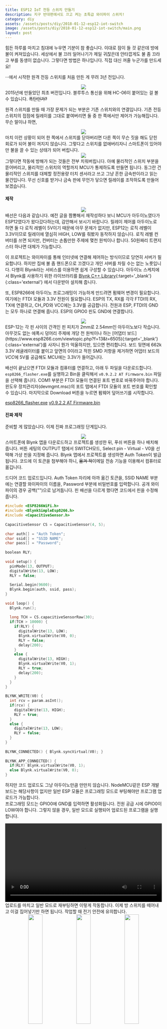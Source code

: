 ```yaml
---
title: ESP12 IoT 전등 스위치 만들기
description: 지구 반대편에서도 끄고 켜는 초특급 와이파이 스위치!
category: diy
assets: /assets/posts/diy/2018-01-12-esp12-iot-switch
image: /assets/posts/diy/2018-01-12-esp12-iot-switch/main.png
layout: post
---
```


힘든 하루를 마치고 침대에 누우면 기분이 참 좋습니다. 이대로 잠이 들 것 같은데 방에 불이 켜져있습니다. 세상에서 불 끄러 일어나기가 제일 귀찮은데 안타깝게도 불 좀 끄라고 부를 동생이 없습니다. 그렇다면 방법은 하나입니다. 직접 대신 꺼줄 누군가를 만드세요!

···에서 시작한 원격 전등 스위치를 처음 만든 게 무려 3년 전입니다.

<center>
  <img src='{{ page.assets }}/1.png'>
</center>
2015년에 만들었던 최초 버전입니다. 블루투스 통신을 위해 HC-06이 붙어있는 걸 볼 수 있습니다.  
<del>폭탄인가?</del>

원격 스위치를 만들 때 가장 문제가 되는 부분은 기존 스위치와의 연결입니다. 기존 전등 스위치의 접점에 릴레이를 그대로 붙여버리면 둘 중 한 쪽에서만 제어가 가능해집니다. 무슨 말이냐 하면, 

<center>
  <img src='{{ page.assets }}/2.png'>
</center>
마치 이런 상황이 되어 한 쪽에서 스위치를 닫아버리면 다른 쪽이 무슨 짓을 해도 닫힌 회로가 되어 불이 꺼지지 않습니다. 그렇다고 스위치를 없애버리자니 스마트폰이 있어야만 불을 끌 수 있는 상태가 되어 버립니다.

<center>
  <img src='{{ page.assets }}/3.png'>
</center>
그렇다면 작동에 방해가 되는 것들은 전부 치워버립니다. 아예 물리적인 스위치 부분을 뜯어버리고, 물리적인 스위치의 역할까지 MCU가 통제하도록 만들면 됩니다. 동그란 건 물리적인 스위치를 대체할 정전용량 터치 센서라고 쓰고 그냥 흔한 금속판이라고 읽는 물건입니다. 무선 신호를 받거나 금속 판에 무언가 닿으면 릴레이를 조작하도록 만들어 보겠습니다.


#### 제작
<center>
  <img src='{{ page.assets }}/4.png'>
</center>
배선은 다음과 같습니다. 예전 글을 짬뽕해서 재작성하다 보니 MCU가 아두이노였다가 ESP12였다가 왔다갔다하는데, 감안해서 보시기 바랍니다. 릴레이 제어를 아두이노로 하면 둘 다 로직 레벨이 5V이기 때문에 아무 문제가 없지만, ESP12는 로직 레벨이 3.3V이므로 릴레이에 열심히 HIGH, LOW를 줘봤자 동작하지 않습니다. 로직 레벨 컨버터를 쓰면 되지만, 컨버터는 손톱만한 주제에 몇천 원씩이나 합니다. 50원짜리 트랜지스터 하나면 대체가 가능합니다.

이 프로젝트는 와이파이를 통해 인터넷에 연결해 제어하는 방식이므로 당연히 서버가 필요합니다. 하지만 집에 불 좀 핸드폰으로 끄겠다고 개인 서버를 차릴 수는 없는 노릇입니다. 다행히 Blynk라는 서비스를 이용하면 쉽게 구성할 수 있습니다. 아두이노 스케치에서 Blynk를 사용하기 위한 라이브러리를 [Blynk C++ Library](https://github.com/blynkkk/blynk-library){:target='_blank'}{:class='external'} 에서 다운받아 설치해 줍니다.

또, ESP8266에 아두이노 프로그래밍이 가능하게 만드려면 펌웨어 변경이 필요합니다. 여기에는 FTDI 모듈과 3.3V 전원이 필요합니다. ESP의 TX, RX를 각각 FTDI의 RX, TX에 연결하고, CH_PD와 VCC에는 3.3V를 공급합니다. 전원과 ESP, FTDI의 GND는 모두 하나로 연결해 줍니다. ESP의 GPIO0 핀도 GND에 연결합니다.  

<center>
  <img src='{{ page.assets }}/main.png'>
</center>
ESP-12는 각 핀 사이의 간격인 핀 피치가 2mm로 2.54mm인 아두이노보다 작습니다. 아무것도 없는 에폭시 덩어리 주제에 개당 천 원씩이나 하는 [어댑터 보드](https://www.esp8266.com/viewtopic.php?f=13&t=6505){:target='_blank'}{:class='external'}를 사자니 뭔가 억울하지만, 있으면 편리합니다. 보드 뒷면에 662k 3.3V 레귤레이터를 붙이고 앞면의 0이라고 적힌 SMD 저항을 제거하면 어댑터 보드의 <dfn>VCC</dfn>에 5V를 공급해도 MCU에는 3.3V가 들어갑니다.

배선이 끝났으면 FTDI 모듈과 컴퓨터를 연결하고, 아래 두 파일을 다운로드합니다. `esp8266_flasher.exe`를 실행하고 Bin을 클릭해서 `v0.9.2.2 AT Firmware.bin` 파일을 선택해 줍니다. COM1 부분은 FTDI 모듈이 연결된 포트 번호로 바꿔주어야 합니다. 윈도우 장치관리자(devmgmt.msc)의 포트 탭에서 FTDI 모듈의 포트 번호를 확인할 수 있습니다. 마지막으로 Download 버튼을 누르면 펌웨어 덮어쓰기를 시작합니다.

[<i class='fas fa-download'></i> esp8266_flasher.exe](https://luftaquila.io/droppy/$/AYpDi)
[<i class='fas fa-download'></i> v0.9.2.2 AT Firmware.bin](https://luftaquila.io/droppy/$/mtJCC)

#### 진짜 제작
준비할 게 많았습니다. 이제 진짜 프로그래밍 단계입니다.
<center>
  <img src='{{ page.assets }}/5.png'>
</center>
스마트폰에 Blynk 앱을 다운로드하고 프로젝트를 생성한 뒤, 푸쉬 버튼을 하나 배치해 줍니다. 버튼 세팅의 OUTPUT 탭에서 SWITCH모드, Select pin - Virtual - V0을 선택해 가상 핀을 지정해 줍니다.  
Blynk 앱에서 프로젝트를 생성하면 Auth Token이 발급됩니다. 코드에 이 토큰을 첨부해야 하니, <del>옮겨 적</del>이메일 전송 기능을 이용해서 컴퓨터로 옮깁니다.

드디어 코드 업로드입니다. Auth Token 자리에 아까 옮긴 토큰을, SSID NAME 부분에는 연결할 와이파이의 이름을, Password 부분에 비밀번호를 입력합니다. 공개 와이파이의 경우 공백("")으로 남겨둡니다. 핀 배선을 다르게 했다면 코드에서 핀을 수정해 줍니다.
``` cpp
#include <ESP8266WiFi.h>
#include <BlynkSimpleEsp8266.h>
#include <CapacitiveSensor.h>
 
CapacitiveSensor CS = CapacitiveSensor(4, 5);
 
char auth[] = "Auth Token";
char ssid[] = "SSID NAME";
char pass[] = "Password";
 
boolean RLY;
 
void setup() {
  pinMode(13, OUTPUT);
  digitalWrite(13, LOW);
  RLY = false;
 
  Serial.begin(9600);
  Blynk.begin(auth, ssid, pass);
}
 
void loop() {
  Blynk.run();
   
  long TCH = CS.capacitiveSensorRaw(30);
  if(TCH > 10000) {
    if(RLY) {
      digitalWrite(13, LOW);
      Blynk.virtualWrite(V0, 0);
      RLY = false;
      delay(200);
    }
    else {
      digitalWrite(13, HIGH);
      Blynk.virtualWrite(V0, 1);
      RLY = true;
      delay(200);
    }
  }
}
 
BLYNK_WRITE(V0) {
  int rcv = param.asInt();
  if(rcv) {
    digitalWrite(13, HIGH);
    RLY = true;
  }
  else {
    digitalWrite(13, LOW);
    RLY = false;
  }
}
 
BLYNK_CONNECTED() { Blynk.syncVirtual(V0); }
 
BLYNK_APP_CONNECTED() {
  if(RLY) Blynk.virtualWrite(V0, 1);
  else Blynk.virtualWrite(V0, 0);
}
```
하지만 코드 업로드도 그냥 아두이노만큼 만만치 않습니다. NodeMCU같은 ESP 개발 보드는 해당사항이 없지만 일반 ESP 모듈은 프로그래밍 모드로 부팅해야만 프로그램 업로드가 가능합니다.  
프로그래밍 모드는 GPIO0에 GND를 입력하면 활성화됩니다. 전원 공급 시에 GPIO0이 LOW여야 합니다. 그렇지 않을 경우, 일반 모드로 실행되어 업로드된 프로그램을 실행합니다.

<video controls style='width: 100%; height: auto'>
  <source src="{{ page.assets }}/movie.mp4" type="video/mp4">
  Sorry, your browser doesn't support embedded videos.
</video>
업로드를 마치고 일반 모드로 재부팅하면 이렇게 작동합니다. 이제 방 스위치를 떼어내고 이걸 집어넣기만 하면 됩니다. 작업할 때 전기 안전에 유의합니다.

<center>
  <img src='{{ page.assets }}/6.png' style='width: 30%'>
  <img src='{{ page.assets }}/7.png' style='width: 30%'>
  <img src='{{ page.assets }}/8.png' style='width: 30%'>
</center>
잘 집어넣고 닫아줍니다.

<center>
  <video controls>
    <source src="{{ page.assets }}/video.mp4" type="video/mp4">
    Sorry, your browser doesn't support embedded videos.
  </video>
</center>
작동 영상은 ESP12일 때 찍어놓은게 없어서 HC-06을 이용한 블루투스 통신 버전일 때 영상을 첨부합니다.



